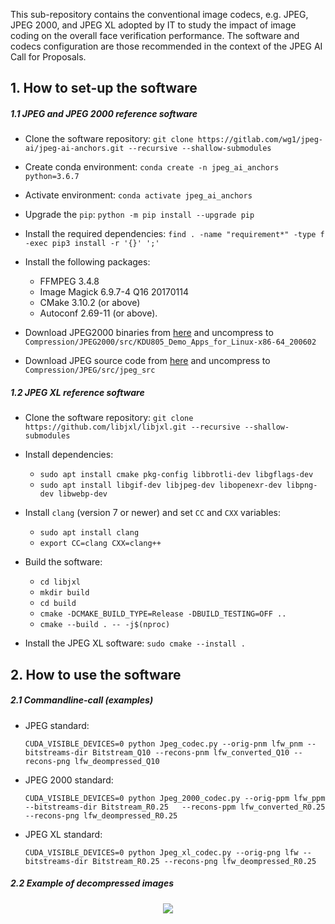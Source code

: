 This sub-repository contains the conventional image codecs, e.g. JPEG, JPEG 2000, and JPEG XL adopted by IT to study the impact of image coding on the overall face verification performance. The software and codecs configuration are those recommended in the context of the JPEG AI Call for Proposals.

## 1. How to set-up the software

##### 1.1 JPEG and JPEG 2000 reference software

- Clone the software repository: `git clone https://gitlab.com/wg1/jpeg-ai/jpeg-ai-anchors.git --recursive --shallow-submodules`
- Create conda environment: `conda create -n jpeg_ai_anchors python=3.6.7`
- Activate environment: `conda activate jpeg_ai_anchors`
- Upgrade the `pip`: `python -m pip install --upgrade pip`
- Install the required dependencies: `find . -name "requirement*" -type f -exec pip3 install -r '{}' ';'`
- Install the following packages:

     - FFMPEG 3.4.8
     - Image Magick 6.9.7-4 Q16 20170114
     - CMake 3.10.2 (or above)
     - Autoconf 2.69-11 (or above).

 - Download JPEG2000 binaries from [here](https://kakadusoftware.com/documentation-downloads/downloads/) and uncompress to `Compression/JPEG2000/src/KDU805_Demo_Apps_for_Linux-x86-64_200602`
 - Download JPEG source code from [here](https://jpeg.org/downloads/jpegxt/reference1367abcd89.zip) and uncompress to `Compression/JPEG/src/jpeg_src`

##### 1.2 JPEG XL reference software
- Clone the software repository: `git clone https://github.com/libjxl/libjxl.git --recursive --shallow-submodules`
- Install dependencies:
  - `sudo apt install cmake pkg-config libbrotli-dev libgflags-dev`
  - `sudo apt install libgif-dev libjpeg-dev libopenexr-dev libpng-dev libwebp-dev`

- Install `clang` (version 7 or newer) and set `CC` and `CXX` variables:
  - `sudo apt install clang`
  - `export CC=clang CXX=clang++`

- Build the software:
  - `cd libjxl`
  - `mkdir build`
  - `cd build`
  - `cmake -DCMAKE_BUILD_TYPE=Release -DBUILD_TESTING=OFF ..`
  - `cmake --build . -- -j$(nproc)`

-  Install the JPEG XL software: `sudo cmake --install .`
## 2. How to use the software

##### 2.1 Commandline-call (examples)
 - JPEG standard: 

   `CUDA_VISIBLE_DEVICES=0 python Jpeg_codec.py --orig-pnm lfw_pnm --bitstreams-dir Bitstream_Q10 --recons-pnm lfw_converted_Q10 --recons-png lfw_deompressed_Q10`
   
- JPEG 2000 standard: 
   
    `CUDA_VISIBLE_DEVICES=0 python Jpeg_2000_codec.py --orig-ppm lfw_ppm --bitstreams-dir Bitstream_R0.25   --recons-ppm lfw_converted_R0.25  --recons-png lfw_deompressed_R0.25`

- JPEG XL standard:

   `CUDA_VISIBLE_DEVICES=0 python Jpeg_xl_codec.py --orig-png lfw --bitstreams-dir Bitstream_R0.25 --recons-png lfw_deompressed_R0.25`

##### 2.2 Example of decompressed images

<table>

<p align="center">
<img src="https://drive.google.com/uc?export=view&id=1R3B_ycps_H-_oZ0gKPv-nypiaGBripA-">
</p>
</table>
